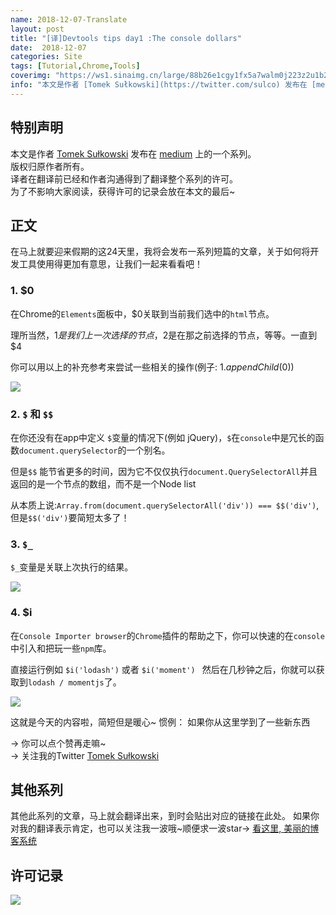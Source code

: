 ```yaml
---
name: 2018-12-07-Translate
layout: post
title: "[译]Devtools tips day1 :The console dollars"
date:  2018-12-07
categories: Site
tags: [Tutorial,Chrome,Tools]
coverimg: "https://ws1.sinaimg.cn/large/88b26e1cgy1fx5a7walm0j223z2u1b2b.jpg"
info: "本文是作者 [Tomek Sułkowski](https://twitter.com/sulco) 发布在 [medium](https://medium.com) 上的一个系列。"
---
```


## 特别声明
本文是作者 [Tomek Sułkowski](https://twitter.com/sulco) 发布在 [medium](https://medium.com) 上的一个系列。<br>
版权归原作者所有。<br>
译者在翻译前已经和作者沟通得到了翻译整个系列的许可。<br>
为了不影响大家阅读，获得许可的记录会放在本文的最后~


## 正文

在马上就要迎来假期的这24天里，我将会发布一系列短篇的文章，关于如何将开发工具使用得更加有意思，让我们一起来看看吧！

### 1. $0
在Chrome的`Elements`面板中，$0关联到当前我们选中的`html`节点。

理所当然，$1 是我们上一次选择的节点，$2是在那之前选择的节点，等等。一直到 $4

你可以用以上的补充参考来尝试一些相关的操作(例子: $1.appendChild($0))


![](https://user-gold-cdn.xitu.io/2018/12/7/16785c75b56d3a80?w=1332&h=802&f=gif&s=2504927)

### 2. `$` 和 `$$`

在你还没有在app中定义 `$`变量的情况下(例如 jQuery)，`$`在`console`中是冗长的函数`document.querySelector`的一个别名。

但是`$$` 能节省更多的时间，因为它不仅仅执行`document.QuerySelectorAll`并且返回的是一个节点的数组，而不是一个Node list

从本质上说:`Array.from(document.querySelectorAll('div')) === $$('div')`,但是`$$('div')`要简短太多了！


### 3. `$_`

`$_`变量是关联上次执行的结果。


![](https://user-gold-cdn.xitu.io/2018/12/7/16785d333e7c1d7f?w=1014&h=368&f=png&s=76376)

### 4. $i

在`Console Importer browser`的`Chrome`插件的帮助之下，你可以快速的在`console`中引入和把玩一些`npm`库。

直接运行例如 `$i('lodash')` 或者 `$i('moment') ` 然后在几秒钟之后，你就可以获取到`lodash / momentjs`了。

![](https://user-gold-cdn.xitu.io/2018/12/7/16785da0dea963fb?w=1332&h=802&f=gif&s=1817520)

这就是今天的内容啦，简短但是暖心~
惯例： 如果你从这里学到了一些新东西

→ 你可以点个赞再走嘛~<br>
→ 关注我的Twitter [Tomek Sułkowski](https://twitter.com/sulco)


## 其他系列

其他此系列的文章，马上就会翻译出来，到时会贴出对应的链接在此处。
如果你对我的翻译表示肯定，也可以关注我一波哦~顺便求一波star→ [看这里, 美丽的博客系统](https://github.com/DendiSe7enGitHub/vue-blog-generater)

## 许可记录

![](https://user-gold-cdn.xitu.io/2018/12/7/16785bf236522479?w=648&h=675&f=png&s=103687)


